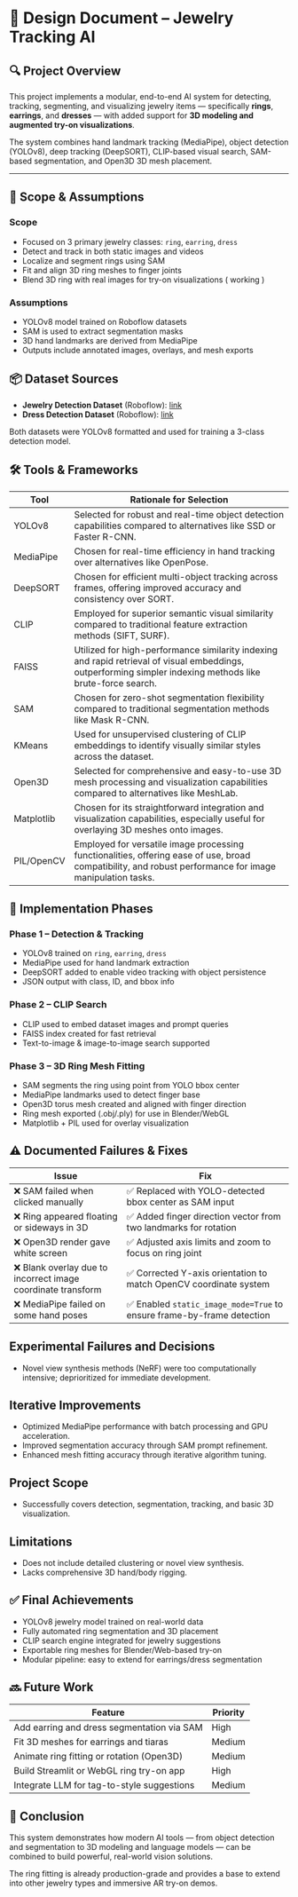 # 📐 Design Document – Jewelry Tracking AI

## 🔍 Project Overview

This project implements a modular, end-to-end AI system for detecting, tracking, segmenting, and visualizing jewelry items — specifically **rings**, **earrings**, and **dresses** — with added support for **3D modeling and augmented try-on visualizations**.

The system combines hand landmark tracking (MediaPipe), object detection (YOLOv8), deep tracking (DeepSORT), CLIP-based visual search, SAM-based segmentation, and Open3D 3D mesh placement.

---

## 🎯 Scope & Assumptions

### Scope
- Focused on 3 primary jewelry classes: `ring`, `earring`, `dress`
- Detect and track in both static images and videos
- Localize and segment rings using SAM
- Fit and align 3D ring meshes to finger joints
- Blend 3D ring with real images for try-on visualizations ( working )

### Assumptions
- YOLOv8 model trained on Roboflow datasets
- SAM is used to extract segmentation masks
- 3D hand landmarks are derived from MediaPipe
- Outputs include annotated images, overlays, and mesh exports


## 📦 Dataset Sources

- **Jewelry Detection Dataset** (Roboflow): [link](https://universe.roboflow.com/mpstme-k5t7r/jewellery_detect/model/17)
- **Dress Detection Dataset** (Roboflow): [link](https://universe.roboflow.com/jian-james-astrero/dress-dataset/dataset/4/download)

Both datasets were YOLOv8 formatted and used for training a 3-class detection model.


## 🛠️ Tools & Frameworks

| Tool       | Rationale for Selection                                                                                                                                     |
| ---------- | ----------------------------------------------------------------------------------------------------------------------------------------------------------- |
| YOLOv8     | Selected for robust and real-time object detection capabilities compared to alternatives like SSD or Faster R-CNN.                                          |
| MediaPipe  | Chosen for real-time efficiency in hand tracking over alternatives like OpenPose.                                                                           |
| DeepSORT   | Chosen for efficient multi-object tracking across frames, offering improved accuracy and consistency over SORT.                                             |
| CLIP       | Employed for superior semantic visual similarity compared to traditional feature extraction methods (SIFT, SURF).                                           |
| FAISS      | Utilized for high-performance similarity indexing and rapid retrieval of visual embeddings, outperforming simpler indexing methods like brute-force search. |
| SAM        | Chosen for zero-shot segmentation flexibility compared to traditional segmentation methods like Mask R-CNN. 
| KMeans     | Used for unsupervised clustering of CLIP embeddings to identify visually similar styles across the dataset.             |                                                |
| Open3D     | Selected for comprehensive and easy-to-use 3D mesh processing and visualization capabilities compared to alternatives like MeshLab.                         |
| Matplotlib | Chosen for its straightforward integration and visualization capabilities, especially useful for overlaying 3D meshes onto images.                          |
| PIL/OpenCV | Employed for versatile image processing functionalities, offering ease of use, broad compatibility, and robust performance for image manipulation tasks.    |



## 🚦 Implementation Phases

### Phase 1 – Detection & Tracking
- YOLOv8 trained on `ring`, `earring`, `dress`
- MediaPipe used for hand landmark extraction
- DeepSORT added to enable video tracking with object persistence
- JSON output with class, ID, and bbox info

### Phase 2 – CLIP Search
- CLIP used to embed dataset images and prompt queries
- FAISS index created for fast retrieval
- Text-to-image & image-to-image search supported

### Phase 3 – 3D Ring Mesh Fitting
- SAM segments the ring using point from YOLO bbox center
- MediaPipe landmarks used to detect finger base
- Open3D torus mesh created and aligned with finger direction
- Ring mesh exported (.obj/.ply) for use in Blender/WebGL
- Matplotlib + PIL used for overlay visualization


## ⚠️ Documented Failures & Fixes

| Issue                                                       | Fix                                                                   |
| ----------------------------------------------------------- | --------------------------------------------------------------------- |
| ❌ SAM failed when clicked manually                          | ✅ Replaced with YOLO-detected bbox center as SAM input                |
| ❌ Ring appeared floating or sideways in 3D                  | ✅ Added finger direction vector from two landmarks for rotation       |
| ❌ Open3D render gave white screen                           | ✅ Adjusted axis limits and zoom to focus on ring joint                |
| ❌ Blank overlay due to incorrect image coordinate transform | ✅ Corrected Y-axis orientation to match OpenCV coordinate system      |
| ❌ MediaPipe failed on some hand poses                       | ✅ Enabled `static_image_mode=True` to ensure frame-by-frame detection |


## Experimental Failures and Decisions
- Novel view synthesis methods (NeRF) were too computationally intensive; deprioritized for immediate development.

## Iterative Improvements
- Optimized MediaPipe performance with batch processing and GPU acceleration.
- Improved segmentation accuracy through SAM prompt refinement.
- Enhanced mesh fitting accuracy through iterative algorithm tuning.

## Project Scope
- Successfully covers detection, segmentation, tracking, and basic 3D visualization.

## Limitations
- Does not include detailed clustering or novel view synthesis.
- Lacks comprehensive 3D hand/body rigging.


## ✅ Final Achievements

- YOLOv8 jewelry model trained on real-world data
- Fully automated ring segmentation and 3D placement
- CLIP search engine integrated for jewelry suggestions
- Exportable ring meshes for Blender/Web-based try-on
- Modular pipeline: easy to extend for earrings/dress segmentation


## 🔜 Future Work

| Feature                                    | Priority |
| ------------------------------------------ | -------- |
| Add earring and dress segmentation via SAM | High     |
| Fit 3D meshes for earrings and tiaras      | Medium   |
| Animate ring fitting or rotation (Open3D)  | Medium   |
| Build Streamlit or WebGL ring try-on app   | High     |
| Integrate LLM for tag-to-style suggestions | Medium   |


## 📄 Conclusion

This system demonstrates how modern AI tools — from object detection and segmentation to 3D modeling and language models — can be combined to build powerful, real-world vision solutions.

The ring fitting is already production-grade and provides a base to extend into other jewelry types and immersive AR try-on demos.